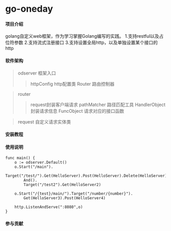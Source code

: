 # go-oneday


#### 项目介绍
golang自定义web框架，作为学习掌握Golang编写的实践。
1.支持restful以及占位符参数
2.支持流式注册接口
3.支持设置全局http，以及单独设置某个接口的http

#### 软件架构
>odserver 框架入口
>>httpConfig http配置类
>>Router 路由控制器

>router
>>request封装客户端请求
>>pathMatcher 路径匹配工具
>>HandlerObject 封装请求信息
>>FuncObject 请求对应的接口函数

>request 自定义请求实体类


#### 安装教程

#### 使用说明
```
func main() {
	o := odserver.Default()
	o.Start("/main").
		Target("/test/").Get(HelloServer).Post(HelloServer).Delete(HelloServer).
		And().
		Target("/test2").Get(HelloServer2)

	o.Start("/{test}/main/").Target("/number/{number}").
		Get(HelloServer3).Post(HelloServer4)

	http.ListenAndServe(":8080",o)
}
```

#### 参与贡献


